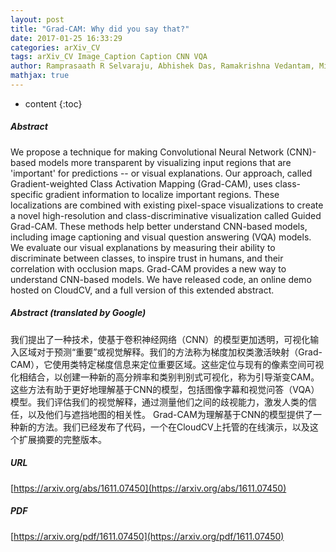 ```yaml
---
layout: post
title: "Grad-CAM: Why did you say that?"
date: 2017-01-25 16:33:29
categories: arXiv_CV
tags: arXiv_CV Image_Caption Caption CNN VQA
author: Ramprasaath R Selvaraju, Abhishek Das, Ramakrishna Vedantam, Michael Cogswell, Devi Parikh, Dhruv Batra
mathjax: true
---
```


* content
{:toc}

##### Abstract
We propose a technique for making Convolutional Neural Network (CNN)-based models more transparent by visualizing input regions that are 'important' for predictions -- or visual explanations. Our approach, called Gradient-weighted Class Activation Mapping (Grad-CAM), uses class-specific gradient information to localize important regions. These localizations are combined with existing pixel-space visualizations to create a novel high-resolution and class-discriminative visualization called Guided Grad-CAM. These methods help better understand CNN-based models, including image captioning and visual question answering (VQA) models. We evaluate our visual explanations by measuring their ability to discriminate between classes, to inspire trust in humans, and their correlation with occlusion maps. Grad-CAM provides a new way to understand CNN-based models. We have released code, an online demo hosted on CloudCV, and a full version of this extended abstract.

##### Abstract (translated by Google)
我们提出了一种技术，使基于卷积神经网络（CNN）的模型更加透明，可视化输入区域对于预测“重要”或视觉解释。我们的方法称为梯度加权类激活映射（Grad-CAM），它使用类特定梯度信息来定位重要区域。这些定位与现有的像素空间可视化相结合，以创建一种新的高分辨率和类别判别式可视化，称为引导渐变CAM。这些方法有助于更好地理解基于CNN的模型，包括图像字幕和视觉问答（VQA）模型。我们评估我们的视觉解释，通过测量他们之间的歧视能力，激发人类的信任，以及他们与遮挡地图的相关性。 Grad-CAM为理解基于CNN的模型提供了一种新的方法。我们已经发布了代码，一个在CloudCV上托管的在线演示，以及这个扩展摘要的完整版本。

##### URL
[https://arxiv.org/abs/1611.07450](https://arxiv.org/abs/1611.07450)

##### PDF
[https://arxiv.org/pdf/1611.07450](https://arxiv.org/pdf/1611.07450)

